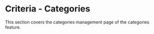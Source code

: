 # Criteria - Categories

This section covers the categories management page of the categories feature.
